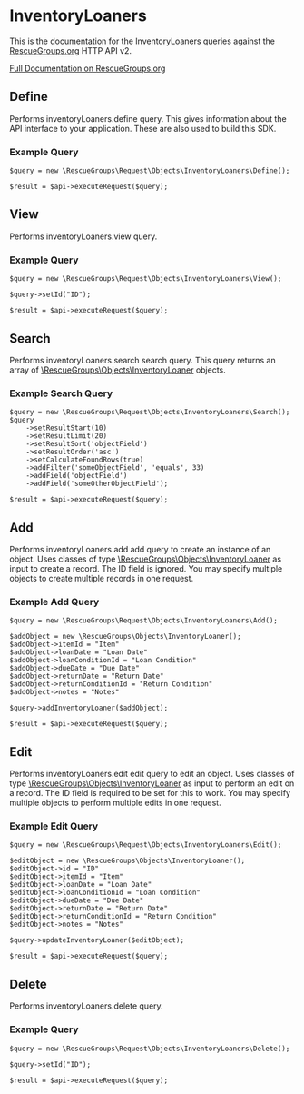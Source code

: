 # InventoryLoaners

This is the documentation for the InventoryLoaners queries against the [RescueGroups.org](https://www.rescuegroups.org/) HTTP API v2.

[Full Documentation on RescueGroups.org](https://userguide.rescuegroups.org/display/APIDG/Object+definitions#Objectdefinitions-inventoryLoaners)

## Define
Performs inventoryLoaners.define query. This gives information about the API interface to your application. These are also used to build this SDK.

### Example Query

    $query = new \RescueGroups\Request\Objects\InventoryLoaners\Define();

    $result = $api->executeRequest($query);
## View
Performs inventoryLoaners.view query.

### Example Query

    $query = new \RescueGroups\Request\Objects\InventoryLoaners\View();

    $query->setId("ID");

    $result = $api->executeRequest($query);

## Search
Performs inventoryLoaners.search search query. This query returns an array of [\RescueGroups\Objects\InventoryLoaner](../../../src/Objects/InventoryLoaner.php) objects.

### Example Search Query

    $query = new \RescueGroups\Request\Objects\InventoryLoaners\Search();
    $query
        ->setResultStart(10)
        ->setResultLimit(20)
        ->setResultSort('objectField')
        ->setResultOrder('asc')
        ->setCalculateFoundRows(true)
        ->addFilter('someObjectField', 'equals', 33)
        ->addField('objectField')
        ->addField('someOtherObjectField');

    $result = $api->executeRequest($query);
## Add
Performs inventoryLoaners.add add query to create an instance of an object. Uses classes of type [\RescueGroups\Objects\InventoryLoaner](../../../src/Objects/InventoryLoaner.php) as input to create a record. The ID field is ignored. You may specify multiple objects to create multiple records in one request.

### Example Add Query

    $query = new \RescueGroups\Request\Objects\InventoryLoaners\Add();

    $addObject = new \RescueGroups\Objects\InventoryLoaner();
    $addObject->itemId = "Item"
    $addObject->loanDate = "Loan Date"
    $addObject->loanConditionId = "Loan Condition"
    $addObject->dueDate = "Due Date"
    $addObject->returnDate = "Return Date"
    $addObject->returnConditionId = "Return Condition"
    $addObject->notes = "Notes"

    $query->addInventoryLoaner($addObject);

    $result = $api->executeRequest($query);
## Edit
Performs inventoryLoaners.edit edit query to edit an object. Uses classes of type [\RescueGroups\Objects\InventoryLoaner](../../../src/Objects/InventoryLoaner.php) as input to perform an edit on a record. The ID field is required to be set for this to work. You may specify multiple objects to perform multiple edits in one request.

### Example Edit Query

    $query = new \RescueGroups\Request\Objects\InventoryLoaners\Edit();

    $editObject = new \RescueGroups\Objects\InventoryLoaner();
    $editObject->id = "ID"
    $editObject->itemId = "Item"
    $editObject->loanDate = "Loan Date"
    $editObject->loanConditionId = "Loan Condition"
    $editObject->dueDate = "Due Date"
    $editObject->returnDate = "Return Date"
    $editObject->returnConditionId = "Return Condition"
    $editObject->notes = "Notes"

    $query->updateInventoryLoaner($editObject);

    $result = $api->executeRequest($query);
## Delete
Performs inventoryLoaners.delete query.

### Example Query

    $query = new \RescueGroups\Request\Objects\InventoryLoaners\Delete();

    $query->setId("ID");

    $result = $api->executeRequest($query);

